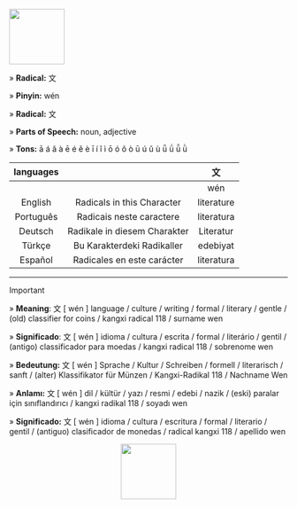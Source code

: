<a href="https://www.youtube.com/@deisefreire5875/videos" target="blank"><img align="center" src="" alt="" height="100" /></a> 

» **Radical:** 文 

» **Pinyin:** wén

» **Radical:** 文 

» **Parts of Speech:** noun, adjective

» **Tons:** ā á ǎ à ē é ě è ī í ǐ ì ō ó ǒ ò ū ú ǔ ù ǖ ǘ ǚ ǜ 

| languages |  | 文 |
| :---: | :---: | :---: |
|  |   | wén | 
| English | Radicals in this Character | literature  | 
| Português |Radicais neste caractere | literatura |
| Deutsch | Radikale in diesem Charakter | Literatur | 
| Türkçe | Bu Karakterdeki Radikaller | edebiyat | 
| Español | Radicales en este carácter | literatura | 

***
> [!IMPORTANT]
>
> » **Meaning**: 文 [ wén ] language / culture / writing / formal / literary / gentle / (old) classifier for coins / kangxi radical 118 / surname wen
>
> » **Significado**: 文 [ wén ] idioma / cultura / escrita / formal / literário / gentil / (antigo) classificador para moedas / kangxi radical 118 / sobrenome wen
>
> » **Bedeutung:** 文 [ wén ] Sprache / Kultur / Schreiben / formell / literarisch / sanft / (alter) Klassifikator für Münzen / Kangxi-Radikal 118 / Nachname Wen
>
> » **Anlamı:** 文 [ wén ] dil / kültür / yazı / resmi / edebi / nazik / (eski) paralar için sınıflandırıcı / kangxi radikal 118 / soyadı wen
> 
> » **Significado:** 文 [ wén ] idioma / cultura / escritura / formal / literario / gentil / (antiguo) clasificador de monedas / radical kangxi 118 / apellido wen

<p align="center">
<a href="https://www.youtube.com/@deisefreire5875/videos" target="blank"><img align="center" src="" alt="" height="100" /></a> 
</p>